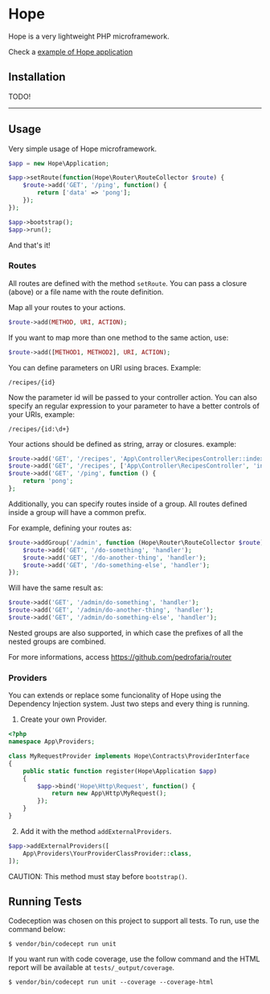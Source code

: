 # Hope

Hope is a very lightweight PHP microframework.

Check a [example of Hope application](https://github.com/pedrofaria/hope-test-app/tree/develop)

## Installation

TODO!

***

## Usage

Very simple usage of Hope microframework.

```php
$app = new Hope\Application;

$app->setRoute(function(Hope\Router\RouteCollector $route) {
    $route->add('GET', '/ping', function() {
        return ['data' => 'pong'];
    });
});

$app->bootstrap();
$app->run();
```

And that's it!

### Routes

All routes are defined with the method `setRoute`. You can pass a closure (above) or a file name with the route definition.

Map all your routes to your actions.

```php
$route->add(METHOD, URI, ACTION);
```

If you want to map more than one method to the same action, use:

```php
$route->add([METHOD1, METHOD2], URI, ACTION);
```

You can define parameters on URI using braces. Example:

	/recipes/{id}

Now the parameter id will be passed to your controller action. You can also specify an regular expression to your parameter to have a better controls of your URIs, example:

    /recipes/{id:\d+}

Your actions should be defined as string, array or closures. example:

```php
$route->add('GET', '/recipes', 'App\Controller\RecipesController::index');
$route->add('GET', '/recipes', ['App\Controller\RecipesController', 'index']);
$route->add('GET', '/ping', function () {
	return 'pong';
};
```

Additionally, you can specify routes inside of a group. All routes defined inside a group will have a common prefix.

For example, defining your routes as:

```php
$route->addGroup('/admin', function (Hope\Router\RouteCollector $route) {
    $route->add('GET', '/do-something', 'handler');
    $route->add('GET', '/do-another-thing', 'handler');
    $route->add('GET', '/do-something-else', 'handler');
});
```

Will have the same result as:

```php
$route->add('GET', '/admin/do-something', 'handler');
$route->add('GET', '/admin/do-another-thing', 'handler');
$route->add('GET', '/admin/do-something-else', 'handler');
```

Nested groups are also supported, in which case the prefixes of all the nested groups are combined.

For more informations, access https://github.com/pedrofaria/router 

### Providers

You can extends or replace some funcionality of Hope using the Dependency Injection system. Just two steps and every thing is running.

1) Create your own Provider.

```php
<?php
namespace App\Providers;

class MyRequestProvider implements Hope\Contracts\ProviderInterface
{
    public static function register(Hope\Application $app)
    {
        $app->bind('Hope\Http\Request', function() {
            return new App\Http\MyRequest();
        });
    }
}
```

2) Add it with the method `addExternalProviders`.

```php
$app->addExternalProviders([
    App\Providers\YourProviderClassProvider::class,
]);

```

CAUTION: This method must stay before `bootstrap()`.

## Running Tests

Codeception was chosen on this project to support all tests. To run, use the command below:

`$ vendor/bin/codecept run unit`

If you want run with code coverage, use the follow command and the HTML report will be available at `tests/_output/coverage`.

`$ vendor/bin/codecept run unit --coverage --coverage-html`
